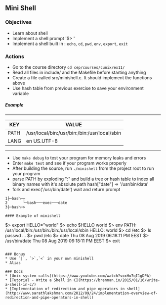 ## Mini Shell

### Objectives
* Learn about shell
* Implement a shell prompt '$> '
* Implement a shell built in : `echo`, `cd`, `pwd`, `env`, `export`, `exit`

### Actions
* Go to the course directory `cd cep/courses/cunix/ex11/`
* Read all files in include/ and the Makefile before starting anything
* Create a file called src/minishell.c. It should implement the functions above
* Use hash table from previous exercise to save your environment variable
##### Example
-----------------------------
| KEY      | VALUE           |
| ---      | ---             |
| PATH     | /usr/local/bin:/usr/bin:/bin:/usr/local/sbin |
| LANG     | en US.UTF-8     |
------------------------------


 * Use `make debug` to test your program for memory leaks and errors
 * Enter `make test` and see if your program works properly
 * After building the source, run `./minishell` from the project root to run your program
 * parse PATH by exploding ":" and build a tree or hash table to index all binary names with it's absolute path
 hash["date"] => '/usr/bin/date'
 * fork and exec('/usr/bin/date') wait and return prompt
 
 ```
1├─bash─┬
2       └─bash───exec───date
3├─bash─>
 ```
 
```
#### Example of minishell
```
$> export HELLO="world"
$> echo $HELLO
world
$> env
PATH: /usr/local/bin:/usr/bin:/bin:/usr/local/sbin
HELLO: world
$> cd /etc
$> ls
passwd ...
$> pwd
/etc
$> date
Thu 08 Aug 2019 06:18:11 PM EEST
$> /usr/bin/date
Thu 08 Aug 2019 06:18:11 PM EEST
$> exit
```

### Bonus
* Use `|`, `>`,`<` in your own minishell
* Alias

### Docs
* [Unix system calls](https://www.youtube.com/watch?v=xHu7qI1gDPA)
* [Tutorial - Write a Shell in C](https://brennan.io/2015/01/16/write-a-shell-in-c/)
* [Implementation of redirection and pipe operators in shell](http://www.sarathlakshman.com/2012/09/24/implementation-overview-of-redirection-and-pipe-operators-in-shell)
